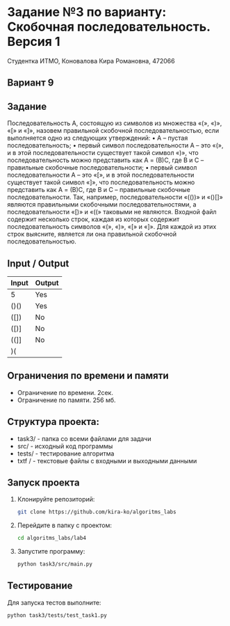 Задание №3 по варианту: Скобочная последовательность. Версия 1
====
Студентка ИТМО, Коновалова Кира Романовна, 472066

Вариант 9
----

Задание
---
 Последовательность A, состоящую из символов из множества «(», «)», «[» и «]», назовем правильной скобочной последовательностью, если выполняется одно из следующих утверждений: • A – пустая последовательность; • первый символ последовательности A – это «(», и в этой последовательности существует такой символ «)», что последовательность можно представить как A = (B)C, где B и C – правильные скобочные последовательности; • первый символ последовательности A – это «[», и в этой последовательности существует такой символ «]», что последовательность можно представить как A = (B)C, где B и C – правильные скобочные последовательности. Так, например, последовательности «(())» и «()[]» являются правильными скобочными последовательностями, а последовательности «[)» и «((» таковыми не являются. Входной файл содержит несколько строк, каждая из которых содержит последовательность символов «(», «)», «[» и «]». Для каждой из этих строк выясните, является ли она правильной скобочной последовательностью.



Input / Output
----

| Input | Output |
|-------|--------|
| 5     | Yes    |
| ()()  | Yes    |
 | ([])  | No     |
 | ([)]  | No     |
 | ((]]  | No     |
| )(    |        |



## Ограничения по времени и памяти

- Ограничение по времени. 2сек.
- Ограничение по памяти. 256 мб.

## Структура проекта:

* task3/ - папка со всеми файлами для задачи
* src/ - исходный код программы
* tests/ - тестирование алгоритма
* txtf / - текстовые файлы с входными и выходными данными

## Запуск проекта
1. Клонируйте репозиторий:
   ```bash
   git clone https://github.com/kira-ko/algoritms_labs
   ```
2. Перейдите в папку с проектом:
   ```bash
   cd algoritms_labs/lab4
   ```
3. Запустите программу:
   ```bash
   python task3/src/main.py
   ```
## Тестирование

Для запуска тестов выполните:
   ```bash
   python task3/tests/test_task1.py
   ```
